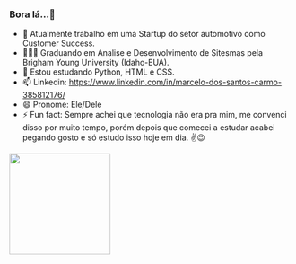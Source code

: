 ### Bora lá...👋

- 🔭 Atualmente trabalho em uma Startup do setor automotivo como Customer Success.
- 👨🏽‍🎓 Graduando em Analise e Desenvolvimento de Sitesmas pela Brigham Young University (Idaho-EUA).
- 📖 Estou estudando Python, HTML e CSS.
- 📫 Linkedin: https://www.linkedin.com/in/marcelo-dos-santos-carmo-385812176/
- 😄 Pronome: Ele/Dele
- ⚡ Fun fact: Sempre achei que tecnologia não era pra mim, me convenci disso por muito tempo, porém depois que comecei a estudar acabei pegando gosto e só estudo isso hoje em dia. ✌️😉

<div>
  <a href="https://github.com/MarceloSCarmo">
  <img height="180em" src="https://github-readme-stars.vercel.app/api?username=MarceloSCarmo&show_icons=true&theme=dark&include_all_commits=true&count_private=true"/>
</div>
